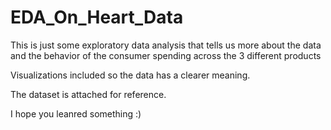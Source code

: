 # EDA_On_Heart_Data
This is just some exploratory data analysis that tells us more about the data and the behavior of the consumer spending across the 3 different products

Visualizations included so the data has a clearer meaning. 

The dataset is attached for reference.

I hope you leanred something :) 

